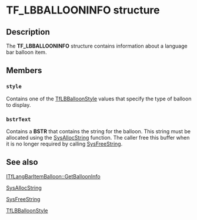 # TF_LBBALLOONINFO structure

## Description

The **TF_LBBALLOONINFO** structure contains information about a language bar balloon item.

## Members

### `style`

Contains one of the [TfLBBalloonStyle](https://learn.microsoft.com/windows/win32/api/ctfutb/ne-ctfutb-tflbballoonstyle) values that specify the type of balloon to display.

### `bstrText`

Contains a **BSTR** that contains the string for the balloon. This string must be allocated using the [SysAllocString](https://learn.microsoft.com/previous-versions/windows/desktop/api/oleauto/nf-oleauto-sysallocstring) function. The caller free this buffer when it is no longer required by calling [SysFreeString](https://learn.microsoft.com/previous-versions/windows/desktop/api/oleauto/nf-oleauto-sysfreestring).

## See also

[ITfLangBarItemBalloon::GetBalloonInfo](https://learn.microsoft.com/windows/desktop/api/ctfutb/nf-ctfutb-itflangbaritemballoon-getballooninfo)

[SysAllocString](https://learn.microsoft.com/previous-versions/windows/desktop/api/oleauto/nf-oleauto-sysallocstring)

[SysFreeString](https://learn.microsoft.com/previous-versions/windows/desktop/api/oleauto/nf-oleauto-sysfreestring)

[TfLBBalloonStyle](https://learn.microsoft.com/windows/win32/api/ctfutb/ne-ctfutb-tflbballoonstyle)